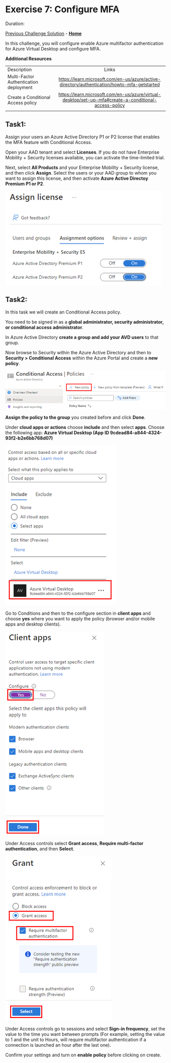 # Exercise 7: Configure MFA

Duration:


[Previous Challenge Solution](./06-RDP-properties-solution.md) - **[Home](../Readme.md)**

In this challenge, you will configure enable Azure multifactor authentication for Azure Virtual Desktop and configure MFA.

**Additional Resources**

  |              |            |  
|----------|:-------------:|
| Description | Links |
| Multi-Factor Authentication deployment | https://learn.microsoft.com/en-us/azure/active-directory/authentication/howto-mfa-getstarted |
| Create a Conditional Access policy | https://learn.microsoft.com/en-us/azure/virtual-desktop/set-up-mfa#create-a-conditional-access-policy |
  |              |            | 

## Task1:
Assign your users an Azure Active Directory P1 or P2 license that enables the MFA feature with Conditional Access.

Open your AAD tenant and select **Licenses**. If you do not have Enterprise Mobility + Security licenses available, you can activate the time-limited trial. 

Next, select **All Products** and your Enterprise Mobility + Security license, and then click **Assign**. Select the users or your AAD group to whom you want to assign this license, and then activate **Azure Active Directoy Premium P1 or P2**.

![Configure MFA](../Images/09-Assign_License_1.png)

## Task2: 
In this task we will create an Conditional Access policy.

You need to be signed in as a **global administrator, security administrator, or conditional access administrator**.

In Azure Active Directory **create a group and add your AVD users** to that group.

Now browse to Security within the Azure Active Directory and then to **Security > Conditional Access** within the Azure Portal and create a **new policy**.

![Configure MFA](../Images/09-Create_CA_Policy_1.png)


**Assign the policy to the group** you created before and click **Done**.

Under **cloud apps or actions** choose **include** and then select **apps**. 
Choose the following app: **Azure Virtual Desktop (App ID 9cdead84-a844-4324-93f2-b2e6bb768d07)**

![Configure MFA](../Images/09-Create_CA_Policy_2.png)

Go to Conditions and then to the configure section in **client apps** and choose **yes** where you want to apply the policy (browser and/or mobile apps and desktop clients).

![Configure MFA](../Images/09-Create_CA_Policy_3.png)

Under Access controls select **Grant access**, **Require multi-factor authentication**, and then **Select**.

![Configure MFA](../Images/09-Create_CA_Policy_4.png)

Under Access controls go to sessions and select **Sign-in frequency**, set the value to the time you want between prompts (For example, setting the value to 1 and the unit to Hours, will require multifactor authentication if a connection is launched an hour after the last one).

Confirm your settings and turn on **enable policy** before clicking on create.
